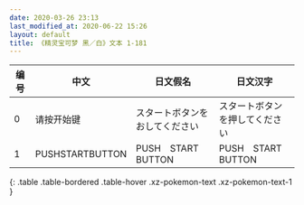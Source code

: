 ```yaml
---
date: 2020-03-26 23:13
last_modified_at: 2020-06-22 15:26
layout: default
title: 《精灵宝可梦 黑／白》文本 1-181
---
```

| 编号 | 中文 | 日文假名 | 日文汉字 |
| ---- | ---- | ---- | --- |
| 0 | 请按开始键 | スタートボタンを　おしてください | スタートボタンを押してください |
| 1 | PUSHSTARTBUTTON | PUSH　START　BUTTON | PUSH　START　BUTTON |
{: .table .table-bordered .table-hover .xz-pokemon-text .xz-pokemon-text-1 }